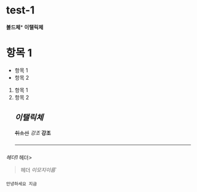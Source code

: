 # test-1
**볼드체***
**이탤릭체**
# 항목 1
- 항목 1
- 항목 2
1. 항목 1
2. 항목 2
   ## *이탤릭체*
   ~~취소선~~
   *강조*
   **강조**
   ###
   ---
###
*헤더1*
헤더>
>헤더
*이모지이름*`
>
#### 
```안녕하세요 지금```


